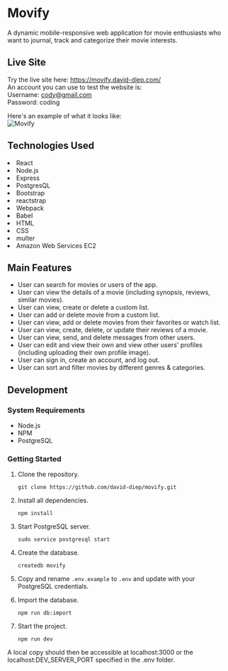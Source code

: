 # Movify
A dynamic mobile-responsive web application for movie enthusiasts who want to journal, track and categorize their movie interests. 

## Live Site
Try the live site here: https://movify.david-diep.com/  
An account you can use to test the website is:  
Username: cody@gmail.com  
Password: coding  

Here's an example of what it looks like:  
![Movify](https://i.imgur.com/X8mV569.png "Movify") 

## Technologies Used
<li>React</li>
<li>Node.js</li>
<li>Express</li>
<li>PostgresQL</li>
<li>Bootstrap</li>
<li>reactstrap</li>
<li>Webpack</li>
<li>Babel</li>
<li>HTML</li>
<li>CSS</li>
<li>multer</li>
<li>Amazon Web Services EC2</li>

## Main Features
- User can search for movies or users of the app.  
- User can view the details of a movie (including synopsis, reviews, similar movies).  
- User can view, create or delete a custom list.   
- User can add or delete movie from a custom list.   
- User can view, add or delete movies from their favorites or watch list.   
- User can view, create, delete, or update their reviews of a movie.   
- User can view, send, and delete messages from other users.   
- User can edit and view their own and view other users' profiles (including uploading their own profile image).  
- User can sign in, create an account, and log out.   
- User can sort and filter movies by different genres & categories.

## Development
### System Requirements
- Node.js  
- NPM  
- PostgreSQL  

### Getting Started
1. Clone the repository.  

   ```git clone https://github.com/david-diep/movify.git```

2. Install all dependencies.   

   ```npm install```


3. Start PostgreSQL server.  

   ```sudo service postgresql start```


4. Create the database.  

   ```createdb movify```


5. Copy and rename ```.env.example``` to ```.env``` and update with your PostgreSQL credentials.  


6. Import the database.  

   ```npm run db:import```


7. Start the project.  

   ```npm run dev```

 A local copy should then be accessible at localhost:3000 or the localhost:DEV_SERVER_PORT specified in the .env folder.  

